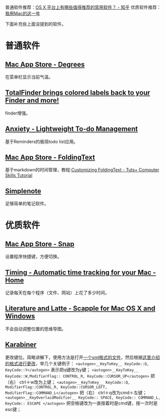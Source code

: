 普通软件推荐：[OS X 平台上有哪些值得推荐的常用软件？ - 知乎](http://www.zhihu.com/question/19550256)
优质软件推荐：[我用Mac的这一年](http://www.jianshu.com/p/cfc0d49f2e8f)

下面补充些上面没提到的软件。
# 普通软件
## [Mac App Store - Degrees](https://itunes.apple.com/us/app/degrees/id430173763)
在菜单栏显示当前气温。
## [TotalFinder brings colored labels back to your Finder and more!](http://totalfinder.binaryage.com/)
finder增强。
## [Anxiety - Lightweight To-do Management](http://www.anxietyapp.com/)
基于Reminders的极简todo list应用。
## [Mac App Store - FoldingText](https://itunes.apple.com/us/app/foldingtext/id540003654)
基于markdown的时间管理，教程:[Customizing FoldingText - Tuts+ Computer Skills Tutorial](http://computers.tutsplus.com/tutorials/customizing-foldingtext--cms-21674)
## [Simplenote](http://simplenote.com/)
足够简单的笔记软件。

# 优质软件
## [Mac App Store - Snap](https://itunes.apple.com/eN/app/snap/id418073146)
设置程序快捷键，方便切换。
## [Timing - Automatic time tracking for your Mac - Home](http://timingapp.com/)
记录每天在每个程序（文件、网站）上花了多少时间。
## [Literature and Latte - Scapple for Mac OS X and Windows](https://www.literatureandlatte.com/scapple.php)
不会自动调整位置的思维导图。
## [Karabiner](https://pqrs.org/osx/karabiner/)
更改键位。简略讲解下，使用方法是打开[一个xml格式的文件](https://pqrs.org/osx/karabiner/document.html.en#privatexml)，然后根据[这里介绍的格式进行更改](https://pqrs.org/osx/karabiner/xml.html.en)，举几个关键例子：
`<autogen>__KeyToKey__ KeyCode::Q, KeyCode::Y</autogen>`
表示把q键改为y键；
`<autogen>__KeyToKey__ KeyCode::W,ModifierFlag:: CONTROL_R, KeyCode::CURSOR_UP</autogen>`
把（右） ctrl＋w改为上键；
`<autogen>__KeyToKey__ KeyCode::Q, ModifierFlag::CONTROL_R, KeyCode::CURSOR_LEFT, ModifierFlag::COMMAND_L</autogen>`
把（右） ctrl＋q改为cmd＋左键；
`<autogen>__KeyOverlaidModifier__ KeyCode:: SPACE, KeyCode:: COMMAND_L, KeyCode:: ESCAPE </autogen>`
把空格键改为一直按着时是cmd键，按一次时是esc键；
